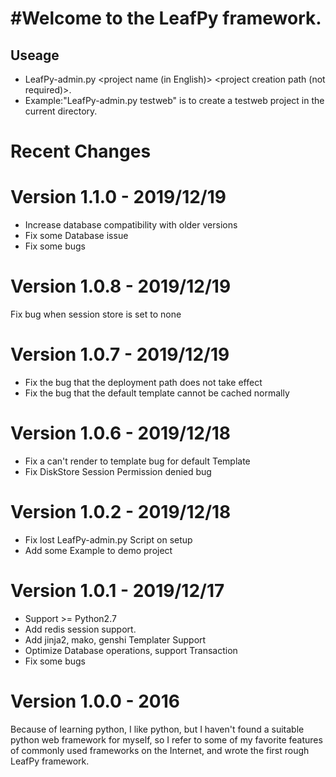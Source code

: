 #Welcome to the LeafPy framework.
==================================

Useage
-------
- LeafPy-admin.py <project name (in English)> <project creation path (not required)>. 
- Example:"LeafPy-admin.py testweb" is to create a testweb project in the current directory.


Recent Changes
===============

Version 1.1.0 - 2019/12/19
===========================
- Increase database compatibility with older versions
- Fix some Database issue
- Fix some bugs

Version 1.0.8 - 2019/12/19
===========================
Fix bug when session store is set to none

Version 1.0.7 - 2019/12/19
===========================
- Fix the bug that the deployment path does not take effect
- Fix the bug that the default template cannot be cached normally

Version 1.0.6 - 2019/12/18
===========================
- Fix a can't render to template bug for default Template
- Fix DiskStore Session Permission denied bug

Version 1.0.2 - 2019/12/18
===========================
- Fix lost LeafPy-admin.py Script on setup
- Add some Example to demo project

Version 1.0.1 - 2019/12/17
===========================
- Support >= Python2.7
- Add redis session support.
- Add jinja2, mako, genshi Templater Support
- Optimize Database operations, support Transaction
- Fix some bugs

Version 1.0.0 - 2016
===========================
Because of learning python, I like python, but I haven't found a suitable python web framework for myself, so I refer to some of my favorite features of commonly used frameworks on the Internet, and wrote the first rough LeafPy framework.